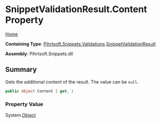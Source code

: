 # SnippetValidationResult\.Content Property

[Home](../../../../../README.md)

**Containing Type**: [Pihrtsoft.Snippets.Validations](../../README.md)\.[SnippetValidationResult](../README.md)

**Assembly**: Pihrtsoft\.Snippets\.dll

## Summary

Gets the additional content of the result\. The value can be `null`\.

```csharp
public object Content { get; }
```

### Property Value

System\.[Object](https://docs.microsoft.com/en-us/dotnet/api/system.object)

